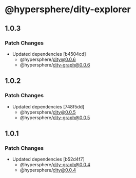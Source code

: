 # @hypersphere/dity-explorer

## 1.0.3

### Patch Changes

- Updated dependencies [b4504cd]
  - @hypersphere/dity@0.0.6
  - @hypersphere/dity-graph@0.0.6

## 1.0.2

### Patch Changes

- Updated dependencies [748f5dd]
  - @hypersphere/dity@0.0.5
  - @hypersphere/dity-graph@0.0.5

## 1.0.1

### Patch Changes

- Updated dependencies [b52d4f7]
  - @hypersphere/dity-graph@0.0.4
  - @hypersphere/dity@0.0.4
